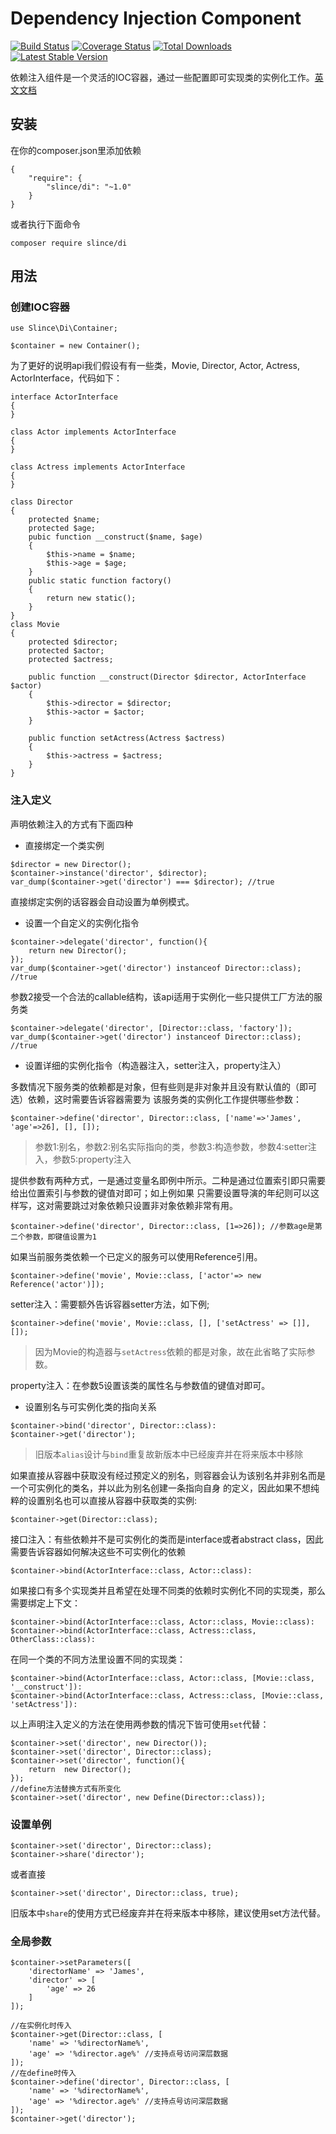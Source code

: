 ﻿# Dependency Injection Component

[![Build Status](https://img.shields.io/travis/slince/di/master.svg?style=flat-square)](https://travis-ci.org/slince/di)
[![Coverage Status](https://img.shields.io/codecov/c/github/slince/di.svg?style=flat-square)](https://codecov.io/github/slince/di)
[![Total Downloads](https://img.shields.io/packagist/dt/slince/di.svg?style=flat-square)](https://packagist.org/packages/slince/di)
[![Latest Stable Version](https://img.shields.io/packagist/v/slince/di.svg?style=flat-square&label=stable)](https://packagist.org/packages/slince/di)

依赖注入组件是一个灵活的IOC容器，通过一些配置即可实现类的实例化工作。[英文文档](./README.md)

## 安装
在你的composer.json里添加依赖
```
{
    "require": {
        "slince/di": "~1.0"
    }
}
```
或者执行下面命令
```
composer require slince/di
```
## 用法

### 创建IOC容器
```
use Slince\Di\Container;

$container = new Container();
```

为了更好的说明api我们假设有有一些类，Movie, Director, Actor, Actress, ActorInterface，代码如下：

```
interface ActorInterface
{
}

class Actor implements ActorInterface
{
}

class Actress implements ActorInterface
{
}

class Director
{
    protected $name;
    protected $age;
    pubic function __construct($name, $age)
    {
        $this->name = $name;
        $this->age = $age;
    }
    public static function factory()
    {
        return new static();
    }
}
class Movie
{
    protected $director;
    protected $actor;
    protected $actress;
    
    public function __construct(Director $director, ActorInterface $actor)
    {
        $this->director = $director;
        $this->actor = $actor;
    }
    
    public function setActress(Actress $actress)
    {
        $this->actress = $actress;
    }
}

```
### 注入定义

声明依赖注入的方式有下面四种

- 直接绑定一个类实例
```
$director = new Director();
$container->instance('director', $director);
var_dump($container->get('director') === $director); //true
```
直接绑定实例的话容器会自动设置为单例模式。

- 设置一个自定义的实例化指令
```
$container->delegate('director', function(){
    return new Director();
});
var_dump($container->get('director') instanceof Director::class); //true
```
参数2接受一个合法的callable结构，该api适用于实例化一些只提供工厂方法的服务类
```
$container->delegate('director', [Director::class, 'factory']);
var_dump($container->get('director') instanceof Director::class); //true
```

- 设置详细的实例化指令（构造器注入，setter注入，property注入）

多数情况下服务类的依赖都是对象，但有些则是非对象并且没有默认值的（即可选）依赖，这时需要告诉容器需要为
该服务类的实例化工作提供哪些参数：

```
$container->define('director', Director::class, ['name'=>'James', 'age'=>26], [], []);
```
> 参数1:别名，参数2:别名实际指向的类，参数3:构造参数，参数4:setter注入，参数5:property注入

提供参数有两种方式，一是通过变量名即例中所示。二种是通过位置索引即只需要给出位置索引与参数的键值对即可；如上例如果
只需要设置导演的年纪则可以这样写，这对需要跳过对象依赖只设置非对象依赖非常有用。

```
$container->define('director', Director::class, [1=>26]); //参数age是第二个参数，即键值设置为1
```

如果当前服务类依赖一个已定义的服务可以使用Reference引用。
```
$container->define('movie', Movie::class, ['actor'=> new Reference('actor')]);
```


setter注入：需要额外告诉容器setter方法，如下例;

```
$container->define('movie', Movie::class, [], ['setActress' => []], []);
```
> 因为Movie的构造器与`setActress`依赖的都是对象，故在此省略了实际参数。

property注入：在参数5设置该类的属性名与参数值的键值对即可。


- 设置别名与可实例化类的指向关系

```
$container->bind('director', Director::class):
$container->get('director');
```
> 旧版本`alias`设计与`bind`重复故新版本中已经废弃并在将来版本中移除

如果直接从容器中获取没有经过预定义的别名，则容器会认为该别名并非别名而是一个可实例化的类名，并以此为别名创建一条指向自身
的定义，因此如果不想纯粹的设置别名也可以直接从容器中获取类的实例:
```
$container->get(Director::class);
```

接口注入：有些依赖并不是可实例化的类而是interface或者abstract class，因此需要告诉容器如何解决这些不可实例化的依赖
```
$container->bind(ActorInterface::class, Actor::class):
```
如果接口有多个实现类并且希望在处理不同类的依赖时实例化不同的实现类，那么需要绑定上下文：
```
$container->bind(ActorInterface::class, Actor::class, Movie::class):
$container->bind(ActorInterface::class, Actress::class, OtherClass::class):
```
在同一个类的不同方法里设置不同的实现类：
```
$container->bind(ActorInterface::class, Actor::class, [Movie::class, '__construct']):
$container->bind(ActorInterface::class, Actress::class, [Movie::class, 'setActress']):
```

以上声明注入定义的方法在使用两参数的情况下皆可使用`set`代替：
```
$container->set('director', new Director());
$container->set('director', Director::class);
$container->set('director', function(){
    return  new Director();
});
//define方法替换方式有所变化
$container->set('director', new Define(Director::class));
```

### 设置单例

```
$container->set('director', Director::class);
$container->share('director');
```
或者直接
```
$container->set('director', Director::class, true);
```
旧版本中`share`的使用方式已经废弃并在将来版本中移除，建议使用set方法代替。

### 全局参数
```
$container->setParameters([
    'directorName' => 'James',
    'director' => [
        'age' => 26
    ]
]);

//在实例化时传入
$container->get(Director::class, [
    'name' => '%directorName%',
    'age' => '%director.age%' //支持点号访问深层数据
]);
//在define时传入
$container->define('director', Director::class, [
    'name' => '%directorName%',
    'age' => '%director.age%' //支持点号访问深层数据
]);
$container->get('director');
```